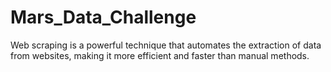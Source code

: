 # Mars_Data_Challenge

Web scraping is a powerful technique that automates the extraction of data from websites, making it more efficient and faster than manual methods.
